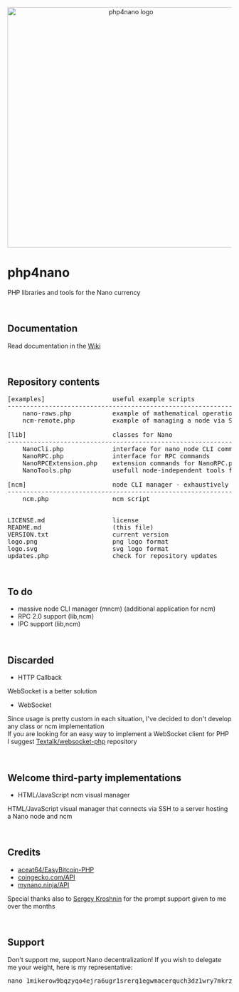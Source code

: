 <p align="center">
	<img width="540" alt="php4nano logo" src="https://raw.githubusercontent.com/mikerow/php4nano/master/logo.png">
</p>

# php4nano
PHP libraries and tools for the Nano currency

<br/>

## Documentation

Read documentation in the [Wiki](https://github.com/mikerow/php4nano/wiki)

<br/>

## Repository contents

<pre>
[examples]                  useful example scripts
---------------------------------------------------------------------------------------
    nano-raws.php           example of mathematical operations with raw amounts
    ncm-remote.php          example of managing a node via SSH using a script and ncm

[lib]                       classes for Nano
---------------------------------------------------------------------------------------
    NanoCli.php             interface for nano_node CLI commands
    NanoRPC.php             interface for RPC commands
    NanoRPCExtension.php    extension commands for NanoRPC.php
    NanoTools.php           usefull node-independent tools for Nano

[ncm]                       node CLI manager - exhaustively manage Nano node using bash
---------------------------------------------------------------------------------------
    ncm.php                 ncm script


LICENSE.md                  license
README.md                   (this file)
VERSION.txt                 current version
logo.png                    png logo format
logo.svg                    svg logo format
updates.php                 check for repository updates
</pre>

<br/>

## To do

* massive node CLI manager (mncm) (additional application for ncm)
* RPC 2.0 support (lib,ncm)
* IPC support (lib,ncm)

<br/>

## Discarded

* HTTP Callback

WebSocket is a better solution

* WebSocket

Since usage is pretty custom in each situation, I've decided to don't develop any class or ncm implementation<br/>
If you are looking for an easy way to implement a WebSocket client for PHP I suggest [Textalk/websocket-php](https://github.com/Textalk/websocket-php) repository

<br/>

## Welcome third-party implementations

* HTML/JavaScript ncm visual manager

HTML/JavaScript visual manager that connects via SSH to a server hosting a Nano node and ncm

<br/>

## Credits

* [aceat64/EasyBitcoin-PHP](https://github.com/aceat64/EasyBitcoin-PHP)
* [coingecko.com/API](https://www.coingecko.com/en/api)
* [mynano.ninja/API](https://mynano.ninja/api)

Special thanks also to [Sergey Kroshnin](https://github.com/SergiySW) for the prompt support given to me over the months

<br/>

## Support

Don't support me, support Nano decentralization! If you wish to delegate me your weight, here is my representative:
<pre>
nano_1mikerow9bqzyqo4ejra6ugr1srerq1egwmacerquch3dz1wry7mkrz4768m
</pre>
